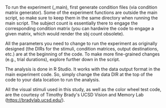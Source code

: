 To run the experiment (_main), first generate condition files (via condition matrix generator). Some of the experiment functions are outside the main script, so make sure to keep them in the same directory when running the main script. The subject count is essentially there to engage the corresponding condition matrix (you can hardwire the code to engage a given matrix, which would render the sbj count obsolete).    

All the parameters you need to change to run the experiment as originally designed (the DIRs for the stimuli, condition matrices, output destinations, etc.) are at the beginning of the code. To make more fine-grained changes (e.g., trial durations), explore further down in the script.  

The analysis is done in R Studio. It works with the data output format in the main experiment code. So, simply change the data DIR at the top of the code to your data location to run the analysis. 

All the visual stimuli used in this study, as well as the color wheel test code, are the courtesy of Timothy Brady's UCSD Vision and Memory Lab (https://bradylab.ucsd.edu/). 
